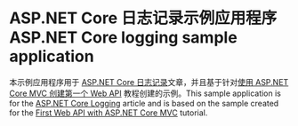 # <a name="aspnet-core-logging-sample-application"></a><span data-ttu-id="d9637-101">ASP.NET Core 日志记录示例应用程序</span><span class="sxs-lookup"><span data-stu-id="d9637-101">ASP.NET Core logging sample application</span></span>

<span data-ttu-id="d9637-102">本示例应用程序用于 [ASP.NET Core 日志记录](https://docs.microsoft.com/aspnet/core/fundamentals/logging/index)文章，并且基于针对[使用 ASP.NET Core MVC 创建第一个 Web API](https://docs.microsoft.com/aspnet/core/tutorials/first-web-api) 教程创建的示例。</span><span class="sxs-lookup"><span data-stu-id="d9637-102">This sample application is for the [ASP.NET Core Logging](https://docs.microsoft.com/aspnet/core/fundamentals/logging/index) article and is based on the sample created for the [First Web API with ASP.NET Core MVC](https://docs.microsoft.com/aspnet/core/tutorials/first-web-api) tutorial.</span></span>
